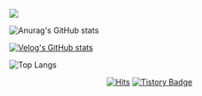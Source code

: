 
<!---<img src="https://img.shields.io/badge/Python-3776AB?style=for-the-badge&logo=Python&logoColor=white"><img src="https://img.shields.io/badge/mysql-4479A1?style=for-the-badge&logo=mysql&logoColor=white"><img src="https://img.shields.io/badge/linux-FCC624?style=for-the-badge&logo=linux&logoColor=black">
<img src="https://img.shields.io/badge/github-181717?style=for-the-badge&logo=github&logoColor=white">ㄹ
- 🌱 I’m currently learning ...
- 💞️ I’m looking to collaborate on ...--->

<!---
nananjadive/nananjadive is a ✨ special ✨ repository because its `README.md` (this file) appears on your GitHub profile.
You can click the Preview link to take a look at your changes.

--->

<a href="https://nananja.tistory.com/manage" target="_blank"><img src="https://img.shields.io/badge/뱃지레이블-배경색?style=뱃지모양&logo=로고&logoColor=로고색상"/></a>

 ![Anurag's GitHub stats](https://github-readme-stats.vercel.app/api?username=nananjadiveID&show_icons=true&theme=radical)

[![Velog's GitHub stats](https://velog-readme-stats.vercel.app/api/list?name=nananjadive)](https://velog.io/@nananjadive) 

![Top Langs](https://github-readme-stats.vercel.app/api/top-langs/?username=nananjadive&layout=compact&theme=onedark)
<div align="center">
  

  

[![Hits](https://hits.seeyoufarm.com/api/count/incr/badge.svg?url=https%3A%2F%2Fgithub.com%2Fnananjadive&count_bg=%23E7B2D9&title_bg=%23CBB3FF&icon=&icon_color=%23E7E7E7&title=hits&edge_flat=false)](https://github.com/nananjadive)
[![Tistory Badge](https://img.shields.io/badge/Tech%20Blog-555263?style=flat&logoColor=white)](https://nananja.tistory.com/)
 </div>

